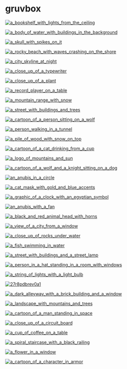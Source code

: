 # gruvbox

<a href="a_bookshelf_with_lights_from_the_ceiling.jpeg"><img alt="a_bookshelf_with_lights_from_the_ceiling" src="a_bookshelf_with_lights_from_the_ceiling.jpeg"></a>

<a href="a_body_of_water_with_buildings_in_the_background.jpg"><img alt="a_body_of_water_with_buildings_in_the_background" src="a_body_of_water_with_buildings_in_the_background.jpg"></a>

<a href="a_skull_with_spikes_on_it.jpg"><img alt="a_skull_with_spikes_on_it" src="a_skull_with_spikes_on_it.jpg"></a>

<a href="a_rocky_beach_with_waves_crashing_on_the_shore.png"><img alt="a_rocky_beach_with_waves_crashing_on_the_shore" src="a_rocky_beach_with_waves_crashing_on_the_shore.png"></a>

<a href="a_city_skyline_at_night.jpg"><img alt="a_city_skyline_at_night" src="a_city_skyline_at_night.jpg"></a>

<a href="a_close_up_of_a_typewriter.jpg"><img alt="a_close_up_of_a_typewriter" src="a_close_up_of_a_typewriter.jpg"></a>

<a href="a_close_up_of_a_plant.jpg"><img alt="a_close_up_of_a_plant" src="a_close_up_of_a_plant.jpg"></a>

<a href="a_record_player_on_a_table.jpg"><img alt="a_record_player_on_a_table" src="a_record_player_on_a_table.jpg"></a>

<a href="a_mountain_range_with_snow.png"><img alt="a_mountain_range_with_snow" src="a_mountain_range_with_snow.png"></a>

<a href="a_street_with_buildings_and_trees.png"><img alt="a_street_with_buildings_and_trees" src="a_street_with_buildings_and_trees.png"></a>

<a href="a_cartoon_of_a_person_sitting_on_a_wolf.png"><img alt="a_cartoon_of_a_person_sitting_on_a_wolf" src="a_cartoon_of_a_person_sitting_on_a_wolf.png"></a>

<a href="a_person_walking_in_a_tunnel.png"><img alt="a_person_walking_in_a_tunnel" src="a_person_walking_in_a_tunnel.png"></a>

<a href="a_pile_of_wood_with_snow_on_top.jpg"><img alt="a_pile_of_wood_with_snow_on_top" src="a_pile_of_wood_with_snow_on_top.jpg"></a>

<a href="a_cartoon_of_a_cat_drinking_from_a_cup.png"><img alt="a_cartoon_of_a_cat_drinking_from_a_cup" src="a_cartoon_of_a_cat_drinking_from_a_cup.png"></a>

<a href="a_logo_of_mountains_and_sun.png"><img alt="a_logo_of_mountains_and_sun" src="a_logo_of_mountains_and_sun.png"></a>

<a href="a_cartoon_of_a_wolf_and_a_knight_sitting_on_a_dog.png"><img alt="a_cartoon_of_a_wolf_and_a_knight_sitting_on_a_dog" src="a_cartoon_of_a_wolf_and_a_knight_sitting_on_a_dog.png"></a>

<a href="an_anubis_in_a_circle.jpg"><img alt="an_anubis_in_a_circle" src="an_anubis_in_a_circle.jpg"></a>

<a href="a_cat_mask_with_gold_and_blue_accents.jpg"><img alt="a_cat_mask_with_gold_and_blue_accents" src="a_cat_mask_with_gold_and_blue_accents.jpg"></a>

<a href="a_graphic_of_a_clock_with_an_egyptian_symbol.jpg"><img alt="a_graphic_of_a_clock_with_an_egyptian_symbol" src="a_graphic_of_a_clock_with_an_egyptian_symbol.jpg"></a>

<a href="an_anubis_with_a_fan.jpg"><img alt="an_anubis_with_a_fan" src="an_anubis_with_a_fan.jpg"></a>

<a href="a_black_and_red_animal_head_with_horns.jpg"><img alt="a_black_and_red_animal_head_with_horns" src="a_black_and_red_animal_head_with_horns.jpg"></a>

<a href="a_view_of_a_city_from_a_window.jpg"><img alt="a_view_of_a_city_from_a_window" src="a_view_of_a_city_from_a_window.jpg"></a>

<a href="a_close_up_of_rocks_under_water.jpg"><img alt="a_close_up_of_rocks_under_water" src="a_close_up_of_rocks_under_water.jpg"></a>

<a href="a_fish_swimming_in_water.png"><img alt="a_fish_swimming_in_water" src="a_fish_swimming_in_water.png"></a>

<a href="a_street_with_buildings_and_a_street_lamp.png"><img alt="a_street_with_buildings_and_a_street_lamp" src="a_street_with_buildings_and_a_street_lamp.png"></a>

<a href="a_person_in_a_hat_standing_in_a_room_with_windows.png"><img alt="a_person_in_a_hat_standing_in_a_room_with_windows" src="a_person_in_a_hat_standing_in_a_room_with_windows.png"></a>

<a href="a_string_of_lights_with_a_light_bulb.jpg"><img alt="a_string_of_lights_with_a_light_bulb" src="a_string_of_lights_with_a_light_bulb.jpg"></a>

<a href="27r8pdbrev0a1.png"><img alt="27r8pdbrev0a1" src="27r8pdbrev0a1.png"></a>

<a href="a_dark_alleyway_with_a_brick_building_and_a_window.jpg"><img alt="a_dark_alleyway_with_a_brick_building_and_a_window" src="a_dark_alleyway_with_a_brick_building_and_a_window.jpg"></a>

<a href="a_landscape_with_mountains_and_trees.jpg"><img alt="a_landscape_with_mountains_and_trees" src="a_landscape_with_mountains_and_trees.jpg"></a>

<a href="a_cartoon_of_a_man_standing_in_space.png"><img alt="a_cartoon_of_a_man_standing_in_space" src="a_cartoon_of_a_man_standing_in_space.png"></a>

<a href="a_close_up_of_a_circuit_board.png"><img alt="a_close_up_of_a_circuit_board" src="a_close_up_of_a_circuit_board.png"></a>

<a href="a_cup_of_coffee_on_a_table.jpg"><img alt="a_cup_of_coffee_on_a_table" src="a_cup_of_coffee_on_a_table.jpg"></a>

<a href="a_spiral_staircase_with_a_black_railing.jpg"><img alt="a_spiral_staircase_with_a_black_railing" src="a_spiral_staircase_with_a_black_railing.jpg"></a>

<a href="a_flower_in_a_window.jpg"><img alt="a_flower_in_a_window" src="a_flower_in_a_window.jpg"></a>

<a href="a_cartoon_of_a_character_in_armor.png"><img alt="a_cartoon_of_a_character_in_armor" src="a_cartoon_of_a_character_in_armor.png"></a>

